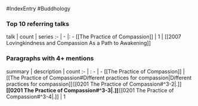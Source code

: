 #IndexEntry #Buddhology

### Top 10 referring talks
talk | count | series
:- | - |: -
[[The Practice of Compassion]] | 1 | [[2007 Lovingkindness and Compassion As a Path to Awakening]]

### Paragraphs with 4+ mentions
summary | description | count
:- | : - | -
[[The Practice of Compassion]] | [[The Practice of Compassion#Different practices for compassion\|Different practices for compassion]] [[0201 The Practice of Compassion#^3-2\|.]] **[[0201 The Practice of Compassion#^3-3\|.]]** [[0201 The Practice of Compassion#^3-4\|.]] | 1

